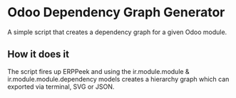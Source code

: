 # Odoo Dependency Graph Generator
A simple script that creates a dependency graph for a given Odoo module. 

## How it does it
The script fires up ERPPeek and using the ir.module.module & ir.module.module.dependency models creates a hierarchy
graph which can exported via terminal, SVG or JSON. 
